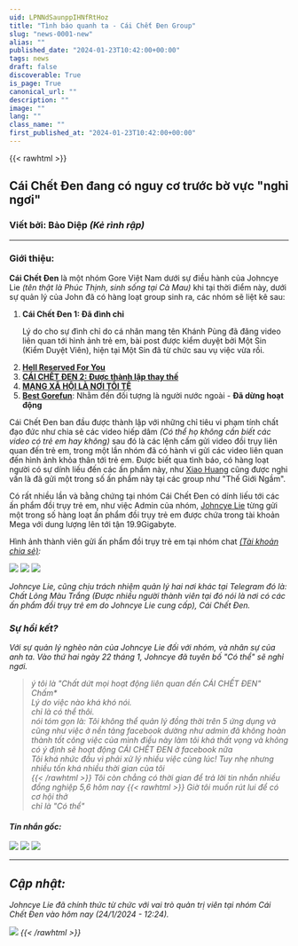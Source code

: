 ```yaml
---
uid: LPNNdSaunppIHNfRtHoz
title: "Tình báo quanh ta - Cái Chết Đen Group"
slug: "news-0001-new"
alias: ""
published_date: "2024-01-23T10:42:00+00:00"
tags: news
draft: false
discoverable: True
is_page: True
canonical_url: ""
description: ""
image: ""
lang: ""
class_name: ""
first_published_at: "2024-01-23T10:42:00+00:00"
---
```

{{< rawhtml >}}
<h2> Cái Chết Đen đang có nguy cơ trước bờ vực "nghỉ ngơi"</h2>
<h3><b>Viết bởi</b>: Bảo Diệp <i>(Kẻ rình rập)</i></h3>
<hr>
<h3>Giới thiệu:</h3>
<p><b>Cái Chết Đen</b> là một nhóm Gore Việt Nam dưới sự điều hành của Johncye Lie <i>(tên thật là Phúc Thịnh, sinh sống tại Cà Mau)</i> khi tại thời điểm này, dưới sự quản lý của John đã có hàng loạt group sinh ra, các nhóm sẽ liệt kê sau:</p> 
<ol>
<li><b>Cái Chết Đen 1: Đã đình chỉ</b></li>
<p>Lý do cho sự đình chỉ do cá nhân mang tên Khánh Pùng đã đăng video liên quan tới hình ảnh trẻ em, bài post được kiểm duyệt bởi Một Sin (Kiểm Duyệt Viên), hiện tại Một Sin đã từ chức sau vụ việc vừa rồi.</p>
<li><b><a href="https://www.facebook.com/groups/185849957919132/">Hell Reserved For You</a></b></li>
<li><b><a href="https://www.facebook.com/groups/1121749615660910/">CÁI CHẾT ĐEN 2: Được thành lập thay thế</a></b></li>
<li><b><a href="https://www.facebook.com/groups/mangxahoilanoitoite/">MẠNG XÃ HỘI LÀ NƠI TỒI TỆ </a></b></li>
<li><b><a href="https://www.facebook.com/groups/800198811800513">Best Gorefun</a></b>: Nhằm đến đối tượng là người nước ngoài - <b>Đã dừng hoạt động</b></li>
</ol>
<p>Cái Chết Đen ban đầu được thành lập với những chỉ tiêu vi phạm tính chất đạo đức như chia sẻ các video hiếp dâm <i>(Có thể họ không cần biết các video có trẻ em hay không)</i> sau đó là các lệnh cấm gửi video đồi trụy liên quan đến trẻ em, trong một lần nhóm đã có hành vi gửi các video liên quan đến hình ảnh khỏa thân tới trẻ em. Được biết qua tình báo, có hàng loạt người có sự dính liếu đến các ấn phẩm này, như <a href="https://www.facebook.com/profile.php?id=100093471469803">Xiao Huang</a> cũng được nghi vấn là đã gửi một trong số ấn phẩm này tại các group như "Thế Giới Ngầm".</p>
<p>Có rất nhiều lần và bằng chứng tại nhóm Cái Chết Đen có dính liếu tới các ấn phẩm đồi trụy trẻ em, như việc Admin của nhóm, <a href="https://www.facebook.com/johncyelie">Johncye Lie</a> từng gửi một trong số hàng loạt ấn phẩm đồi trụy trẻ em được chứa trong tài khoản Mega với dung lượng lên tới tận 19.9Gigabyte.</p>
<p>Hình ảnh thành viên gửi ấn phẩm đồi trụy trẻ em tại nhóm chat <i><a href="https://www.facebook.com/profile.php?id=100072551832741">(Tài khoản chia sẻ)</a>:</p>
<img src="https://pomf2.lain.la/f/s4pd0ttr.png">
<img src="https://pomf2.lain.la/f/23umz32n.png">
<img src="https://pomf2.lain.la/f/4bllnjx4.png">
<p>Johncye Lie, cũng chịu trách nhiệm quản lý hai nơi khác tại Telegram đó là: Chất Lỏng Màu Trắng <i>(Được nhiều người thành viên tại đó nói là nơi có các ấn phẩm đồi trụy trẻ em do Johncye Lie cung cấp)</i>, Cái Chết Đen.
<h3>Sự hồi kết?</h3>
<p>Với sự quản lý nghèo nàn của Johncye Lie đối với nhóm, và nhân sự của anh ta. Vào thứ hai ngày 22 tháng 1, Johncye đã tuyên bố <i>"Có thể" sẽ nghỉ ngơi.</i></p>
<Blockquote>
ý tôi là "Chất dứt mọi hoạt động liên quan đến CÁI CHẾT ĐEN"<br>
Chấm*<br>
Lý do việc nào khá khó nói.<br>
chỉ là có thể thôi.<br>
nói tóm gọn là: Tôi không thể quản lý đồng thời trên 5 ứng dụng và cũng như việc ở nền tảng facebook dường như admin đã không hoàn thành tốt công việc của mình điều này làm tôi khá thất vọng và không có ý định sẽ hoạt động CÁI CHẾT ĐEN ở facebook nữa<br>
Tôi khá nhức đầu vì phải xử lý nhiều việc cùng lúc! Tuy nhẹ nhưng nhiều tốn khá nhiều thời gian của tôi<br>
{{< /rawhtml >}}
Tôi còn chẳng có thời gian để trả lời tin nhắn nhiều đồng nghiệp 5,6 hôm nay
{{< rawhtml >}}
Giờ tôi muốn rút lui để có cơ hội thở<br>
chỉ là "Có thể"<br>
</Blockquote>
<h4>Tin nhắn gốc:</h4>
<img src="https://pomf2.lain.la/f/z8a7fboe.png">
<img src="https://pomf2.lain.la/f/y76y8a7o.png">
<img src="https://pomf2.lain.la/f/su60ciy6.png">
<hr>
<h2> Cập nhật:</h2>
<p>Johncye Lie đã chính thức từ chức với vai trò quản trị viên tại nhóm Cái Chết Đen vào hôm nay (24/1/2024 - 12:24).</p>
<img src="https://pomf2.lain.la/f/d4n8elz1.png">
{{< /rawhtml >}}
